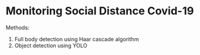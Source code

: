 #  Monitoring Social Distance Covid-19

Methods:
1) Full body detection using Haar cascade algorithm
2) Object detection using YOLO
